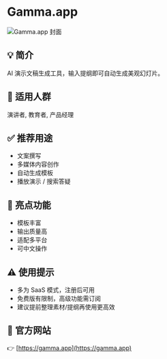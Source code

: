 # Gamma.app

![Gamma.app 封面](https://fakeimg.pl/1200x400/1f4ba0/ffffff/?text=Gamma.app&font=lobster)

## 💡 简介
AI 演示文稿生成工具，输入提纲即可自动生成美观幻灯片。

## 👥 适用人群
演讲者, 教育者, 产品经理

## ✅ 推荐用途
- 文案撰写
- 多媒体内容创作
- 自动生成模板
- 播放演示 / 搜索答疑

## 🌟 亮点功能
- 模板丰富
- 输出质量高
- 适配多平台
- 可中文操作

## ⚠️ 使用提示
- 多为 SaaS 模式，注册后可用
- 免费版有限制，高级功能需订阅
- 建议提前整理素材/提纲再使用更高效

## 🔗 官方网站
👉 [https://gamma.app](https://gamma.app)
